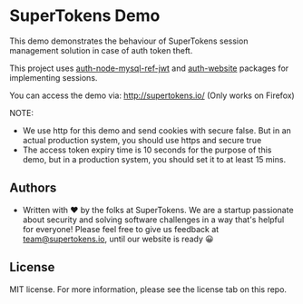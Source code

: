 # SuperTokens Demo

This demo demonstrates the behaviour of SuperTokens session management solution in case of auth token theft.

This project uses [auth-node-mysql-ref-jwt](https://github.com/supertokens/auth-node-mysql-ref-jwt) and [auth-website](https://github.com/supertokens/auth-website) packages for implementing sessions.

You can access the demo via: http://supertokens.io/ (Only works on Firefox)

NOTE:
- We use http for this demo and send cookies with secure false. But in an actual production system, you should use https and secure true
- The access token expiry time is 10 seconds for the purpose of this demo, but in a production system, you should set it to at least 15 mins.

## Authors
- Written with :heart: by the folks at SuperTokens. We are a startup passionate about security and solving software challenges in a way that's helpful for everyone! Please feel free to give us feedback at team@supertokens.io, until our website is ready :grinning:

## License
MIT license. For more information, please see the license tab on this repo.
